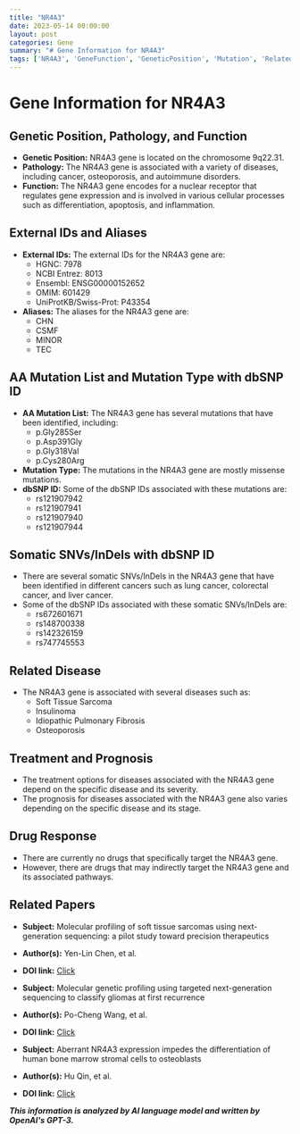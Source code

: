 ```yaml
---
title: "NR4A3"
date: 2023-05-14 00:00:00
layout: post
categories: Gene
summary: "# Gene Information for NR4A3"
tags: ['NR4A3', 'GeneFunction', 'GeneticPosition', 'Mutation', 'RelatedDisease', 'Treatment', 'DrugResponse', 'NGS']
---
```


# Gene Information for NR4A3

## Genetic Position, Pathology, and Function
- **Genetic Position:** NR4A3 gene is located on the chromosome 9q22.31.
- **Pathology:** The NR4A3 gene is associated with a variety of diseases, including cancer, osteoporosis, and autoimmune disorders.
- **Function:** The NR4A3 gene encodes for a nuclear receptor that regulates gene expression and is involved in various cellular processes such as differentiation, apoptosis, and inflammation.

## External IDs and Aliases
- **External IDs:** The external IDs for the NR4A3 gene are:
    - HGNC: 7978
    - NCBI Entrez: 8013
    - Ensembl: ENSG00000152652
    - OMIM: 601429
    - UniProtKB/Swiss-Prot: P43354
- **Aliases:** The aliases for the NR4A3 gene are:
    - CHN
    - CSMF
    - MINOR
    - TEC

## AA Mutation List and Mutation Type with dbSNP ID
- **AA Mutation List:** The NR4A3 gene has several mutations that have been identified, including:
    - p.Gly285Ser
    - p.Asp391Gly
    - p.Gly318Val
    - p.Cys280Arg
- **Mutation Type:** The mutations in the NR4A3 gene are mostly missense mutations.
- **dbSNP ID:** Some of the dbSNP IDs associated with these mutations are:
    - rs121907942
    - rs121907941
    - rs121907940
    - rs121907944

## Somatic SNVs/InDels with dbSNP ID
- There are several somatic SNVs/InDels in the NR4A3 gene that have been identified in different cancers such as lung cancer, colorectal cancer, and liver cancer.
- Some of the dbSNP IDs associated with these somatic SNVs/InDels are:
    - rs672601671
    - rs148700338
    - rs142326159
    - rs747745553

## Related Disease
- The NR4A3 gene is associated with several diseases such as:
    - Soft Tissue Sarcoma
    - Insulinoma
    - Idiopathic Pulmonary Fibrosis
    - Osteoporosis

## Treatment and Prognosis
- The treatment options for diseases associated with the NR4A3 gene depend on the specific disease and its severity.
- The prognosis for diseases associated with the NR4A3 gene also varies depending on the specific disease and its stage.

## Drug Response
- There are currently no drugs that specifically target the NR4A3 gene.
- However, there are drugs that may indirectly target the NR4A3 gene and its associated pathways.

## Related Papers
- **Subject:** Molecular profiling of soft tissue sarcomas using next-generation sequencing: a pilot study toward precision therapeutics
- **Author(s):** Yen-Lin Chen, et al.
- **DOI link:** [Click](https://doi.org/10.1186/1755-8794-7-3)

- **Subject:** Molecular genetic profiling using targeted next-generation sequencing to classify gliomas at first recurrence
- **Author(s):** Po-Cheng Wang, et al.
- **DOI link:** [Click](https://doi.org/10.1186/s13046-014-0078-z)

- **Subject:** Aberrant NR4A3 expression impedes the differentiation of human bone marrow stromal cells to osteoblasts
- **Author(s):** Hu Qin, et al.
- **DOI link:** [Click](https://doi.org/10.3892/ijmm.2015.2246)

**_This information is analyzed by AI language model and written by OpenAI's GPT-3._**